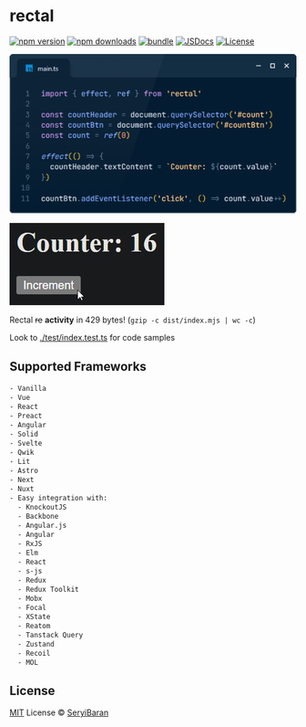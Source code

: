 # rectal

[![npm version][npm-version-src]][npm-version-href]
[![npm downloads][npm-downloads-src]][npm-downloads-href]
[![bundle][bundle-src]][bundle-href]
[![JSDocs][jsdocs-src]][jsdocs-href]
[![License][license-src]][license-href]

![Demo Code](./readme_assets/codeimage-snippet_26.png)

![Demo Screenshot](./readme_assets/demo_screenshot.jpg)

Rectal ~~re~~ **activity** in 429 bytes! (`gzip -c dist/index.mjs | wc -c`)

Look to [./test/index.test.ts](./test/index.test.ts) for code samples

## Supported Frameworks

```plaintext
- Vanilla
- Vue
- React
- Preact
- Angular
- Solid
- Svelte
- Qwik
- Lit
- Astro
- Next
- Nuxt
- Easy integration with:
  - KnockoutJS
  - Backbone
  - Angular.js
  - Angular
  - RxJS
  - Elm
  - React
  - s-js
  - Redux
  - Redux Toolkit
  - Mobx
  - Focal
  - XState
  - Reatom
  - Tanstack Query
  - Zustand
  - Recoil
  - MOL
```

## License

[MIT](./LICENSE) License © [SeryiBaran](https://github.com/SeryiBaran)

<!-- Badges -->

[npm-version-src]: https://img.shields.io/npm/v/rectal?style=flat&colorA=080f12&colorB=1fa669
[npm-version-href]: https://npmjs.com/package/rectal
[npm-downloads-src]: https://img.shields.io/npm/dm/rectal?style=flat&colorA=080f12&colorB=1fa669
[npm-downloads-href]: https://npmjs.com/package/rectal
[bundle-src]: https://img.shields.io/bundlephobia/minzip/rectal?style=flat&colorA=080f12&colorB=1fa669&label=minzip
[bundle-href]: https://bundlephobia.com/result?p=rectal
[license-src]: https://img.shields.io/github/license/SeryiBaran/rectal.svg?style=flat&colorA=080f12&colorB=1fa669
[license-href]: https://github.com/SeryiBaran/rectal/blob/main/LICENSE
[jsdocs-src]: https://img.shields.io/badge/jsdocs-reference-080f12?style=flat&colorA=080f12&colorB=1fa669
[jsdocs-href]: https://www.jsdocs.io/package/rectal
